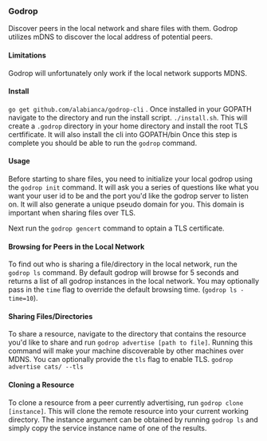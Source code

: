 ### Godrop
Discover peers in the local network and share files with them.
Godrop utilizes mDNS to discover the local address of potential peers. 

#### Limitations
Godrop will unfortunately only work if the local network supports MDNS.

#### Install
`go get github.com/alabianca/godrop-cli` . Once installed in your GOPATH navigate to the directory and run the install script. `./install.sh`.
This will create a `.godrop` directory in your home directory and install the root TLS certfificate. It will also install the cli into GOPATH/bin
Once this step is complete you should be able to run the `godrop` command. 

#### Usage
Before starting to share files, you need to initialize your local godrop using the `godrop init` command. It will ask you a series of questions like what you want your
user id to be and the port you'd like the godrop server to listen on. It will also generate a unique pseudo domain for you. This domain is important when sharing files over TLS.

Next run the `godrop gencert` command to optain a TLS certificate.

#### Browsing for Peers in the Local Network
To find out who is sharing a file/directory in the local network, run the `godrop ls` command. By default godrop will browse for 5 seconds and returns a list of 
all godrop instances in the local network. You may optionally pass in the `time` flag to override the default browsing time. (`godrop ls -time=10`).

#### Sharing Files/Directories
To share a resource, navigate to the directory that contains the resource you'd like to share and run `godrop advertise [path to file]`. Running this command will
make your machine discoverable by other machines over MDNS. You can optionally provide the `tls` flag to enable TLS. `godrop advertise cats/ --tls`

#### Cloning a Resource
To clone a resource from a peer currently advertising, run `godrop clone [instance]`. This will clone the remote resource into your current working directory. 
The instance argument can be obtained by running `godrop ls` and simply copy the service instance name of one of the results.